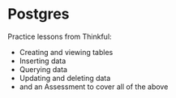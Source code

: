 # Postgres
Practice lessons from Thinkful:
- Creating and viewing tables
- Inserting data
- Querying data
- Updating and deleting data
- and an Assessment to cover all of the above
